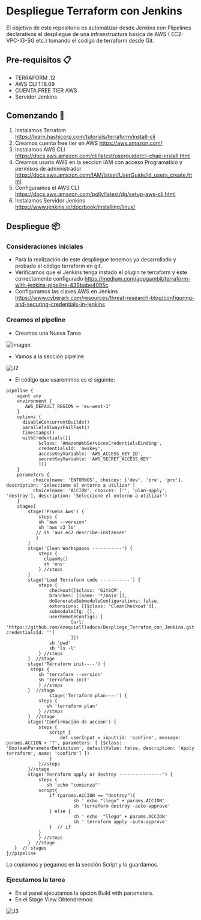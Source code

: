 # Despliegue Terraform con Jenkins

El objetivo de este repositorio es automátizar desde Jenkins con Plipelines declarativos el despliegue de una infraestructura basica de AWS ( EC2-VPC-IG-SG etc.) tomando el codigo de terraform desde Git.

## Pre-requisitos 📋

- TERRAFORM .12
- AWS CLI 1.18.69
- CUENTA FREE TIER AWS 
- Servidor Jenkins

## Comenzando 🚀

1) Instalamos Terrafom https://learn.hashicorp.com/tutorials/terraform/install-cli
2) Creamos cuenta free tier en AWS  https://aws.amazon.com/
3) Instalamos AWS CLI https://docs.aws.amazon.com/cli/latest/userguide/cli-chap-install.html
4) Creamos usario AWS en la seccion IAM con acceso Programatico y permisos de administrador https://docs.aws.amazon.com/IAM/latest/UserGuide/id_users_create.html   
5) Configuramos el AWS CLI https://docs.aws.amazon.com/polly/latest/dg/setup-aws-cli.html
6) Instalamos Servidor Jenkins https://www.jenkins.io/doc/book/installing/linux/

## Despliegue 📦

### Consideraciones iniciales

- Para la realización de este despliegue tenemos ya desarrollado y probado el código terraform en git.
- Verificamos que el Jenkins tenga instado el plugin te terraform y este correctamente configurado https://medium.com/appgambit/terraform-with-jenkins-pipeline-439babe4095c
- Configuramos las claves AWS en Jenkins https://www.cyberark.com/resources/threat-research-blog/configuring-and-securing-credentials-in-jenkins

### Creamos el pipeline

- Creamos una Nueva Tarea

![imagen](https://user-images.githubusercontent.com/67485607/99402782-7c5d6d80-28c8-11eb-8305-f64c388394f4.png)

- Vamos a la sección pipeline

![J2](https://user-images.githubusercontent.com/67485607/99403995-e0346600-28c9-11eb-9c8f-cc8cad75b63f.PNG)

- El código que usaremmos es el siguinte:

```
pipeline {
    agent any 
    environment {
       AWS_DEFAULT_REGION = 'eu-west-1' 
    }
    options {
      disableConcurrentBuilds()
      parallelsAlwaysFailFast()
      timestamps()
      withCredentials([[
            $class: 'AmazonWebServicesCredentialsBinding', 
            credentialsId: 'awskey', 
            accessKeyVariable: 'AWS_ACCESS_KEY_ID', 
            secretKeyVariable: 'AWS_SECRET_ACCESS_KEY'
            ]]) 
    }
    parameters { 
          choice(name: 'ENTORNOS', choices: ['dev', 'pre', 'pro'], description: 'Seleccione el entorno a utilizar')
          choice(name: 'ACCION', choices: ['', 'plan-apply', 'destroy'], description: 'Seleccione el entorno a utilizar')
    }
    stages{ 
        stage('Prueba Aws') {
            steps { 
            sh 'aws --version' 
            sh 'aws s3 ls' 
           // sh 'aws ec2 describe-instances'
           } 
        } 
        stage('Clean Workspaces -----------') { 
            steps {
              cleanWs()
              sh 'env'
            } //steps
        }    
        stage('Load Terraform code -----------') {     
            steps {
                checkout([$class: 'GitSCM', 
                branches: [[name: '*/main']], 
                doGenerateSubmoduleConfigurations: false, 
                extensions: [[$class: 'CleanCheckout']], 
                submoduleCfg: [], 
                userRemoteConfigs: [
                        [url: 'https://github.com/ezequiellladoce/Despliege_Terrafom_con_Jenkins.git', credentialsId: '']
                        ]])
                sh 'pwd' 
                sh 'ls -l'
            } //steps
        }  //stage
        stage('Terraform init----') {
         steps {
            sh 'terraform --version'
            sh 'terraform init'
            } //steps
        }  //stage
                stage('Terraform plan----') {
            steps {
               sh 'terraform plan'
            } //steps
        }  //stage
        stage('Confirmación de accion') {
            steps {
                script {
                    def userInput = input(id: 'confirm', message: params.ACCION + '?', parameters: [ [$class: 'BooleanParameterDefinition', defaultValue: false, description: 'Apply terraform', name: 'confirm'] ])
                }
            }//steps
        }//stage
        stage('Terraform apply or destroy ----------------') {
            steps {
               sh 'echo "comienza"'
            script{  
                if (params.ACCION == "destroy"){
                         sh ' echo "llego" + params.ACCION'   
                         sh 'terraform destroy -auto-approve'
                } else {
                         sh ' echo  "llego" + params.ACCION'                 
                         sh ' terraform apply -auto-approve'  
                }  // if
            }
            } //steps
        }  //stage
   }  // stages
}//pipeline

```
Lo copiamos y pegamos en la sección Script y lo guardamos.

### Ejecutamos la tarea

- En el panel ejecutamos la opción Build with parameters.
- En el Stage View Obtendremos:

![J3](https://user-images.githubusercontent.com/67485607/99408552-1e805400-28cf-11eb-8444-d34ac9b3cb26.PNG)



















